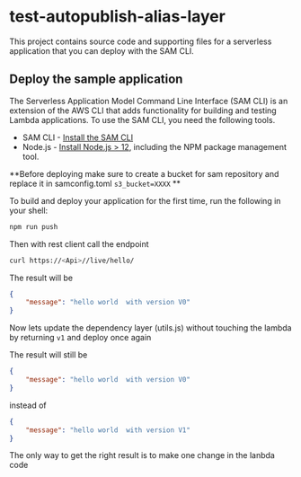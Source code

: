 # test-autopublish-alias-layer

This project contains source code and supporting files for a serverless application that you can deploy with the SAM CLI.

## Deploy the sample application

The Serverless Application Model Command Line Interface (SAM CLI) is an extension of the AWS CLI that adds functionality for building and testing Lambda applications.
To use the SAM CLI, you need the following tools.

* SAM CLI - [Install the SAM CLI](https://docs.aws.amazon.com/serverless-application-model/latest/developerguide/serverless-sam-cli-install.html)
* Node.js - [Install Node.js > 12](https://nodejs.org/en/), including the NPM package management tool.

**Before deploying make sure to create a bucket for sam repository and replace it in samconfig.toml `s3_bucket=XXXX` **


To build and deploy your application for the first time, run the following in your shell:

```bash
npm run push
```

Then with rest client call the endpoint
```bash
curl https://<Api>//live/hello/
```

The result will be 
```json
{
    "message": "hello world  with version V0"
}
```

Now lets update the dependency layer (utils.js) without touching the lambda by returning `v1` and deploy once again

The result will still be 
```json
{
    "message": "hello world  with version V0"
}
```
instead of
```json
{
    "message": "hello world  with version V1"
}
```

The only way to get the right result is to make one change in the lanbda code
